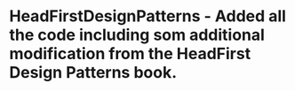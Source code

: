 # HeadFirstDesignPatterns - Added all the code including som additional modification from the HeadFirst Design Patterns book.
